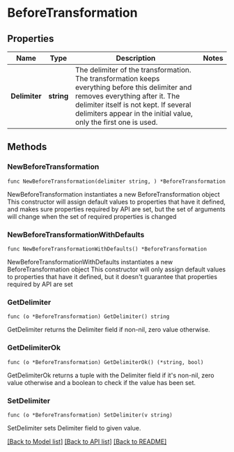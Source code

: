 # BeforeTransformation

## Properties

Name | Type | Description | Notes
------------ | ------------- | ------------- | -------------
**Delimiter** | **string** | The delimiter of the transformation. The transformation keeps everything before this delimiter and removes everything after it.    The delimiter itself is not kept.   If several delimiters appear in the initial value, only the first one is used. | 

## Methods

### NewBeforeTransformation

`func NewBeforeTransformation(delimiter string, ) *BeforeTransformation`

NewBeforeTransformation instantiates a new BeforeTransformation object
This constructor will assign default values to properties that have it defined,
and makes sure properties required by API are set, but the set of arguments
will change when the set of required properties is changed

### NewBeforeTransformationWithDefaults

`func NewBeforeTransformationWithDefaults() *BeforeTransformation`

NewBeforeTransformationWithDefaults instantiates a new BeforeTransformation object
This constructor will only assign default values to properties that have it defined,
but it doesn't guarantee that properties required by API are set

### GetDelimiter

`func (o *BeforeTransformation) GetDelimiter() string`

GetDelimiter returns the Delimiter field if non-nil, zero value otherwise.

### GetDelimiterOk

`func (o *BeforeTransformation) GetDelimiterOk() (*string, bool)`

GetDelimiterOk returns a tuple with the Delimiter field if it's non-nil, zero value otherwise
and a boolean to check if the value has been set.

### SetDelimiter

`func (o *BeforeTransformation) SetDelimiter(v string)`

SetDelimiter sets Delimiter field to given value.



[[Back to Model list]](../README.md#documentation-for-models) [[Back to API list]](../README.md#documentation-for-api-endpoints) [[Back to README]](../README.md)


